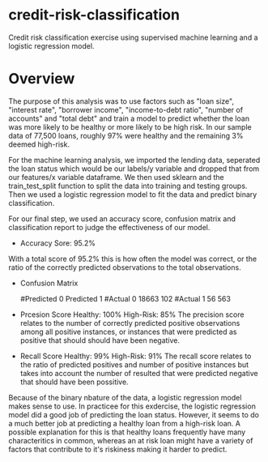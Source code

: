 # credit-risk-classification
Credit risk classification exercise using supervised machine learning and a logistic regression model.


# Overview
The purpose of this analysis was to use factors such as "loan size", "interest rate", "borrower income", "income-to-debt ratio", "number of accounts" and "total debt" and train a model to predict whether the loan was more likely to be healthy or more likely to be high risk. In our sample data of 77,500 loans, roughly 97% were healthy and the remaining 3% deemed high-risk.

For the machine learning analysis, we imported the lending data, seperated the loan status which would be our labels/y variable and dropped that from our features/x variable dataframe. We then used sklearn and the train_test_split function to split the data into training and testing groups. Then we used a logistic regression model to fit the data and predict binary classification.

For our final step, we used an accuracy score, confusion matrix and classification report to judge the effectiveness of our model.

- Accuracy Sore: 95.2%

With a total score of 95.2% this is how often the model was correct, or the ratio of the correctly predicted observations to the total observations.

- Confusion Matrix

    #Predicted 0	Predicted 1
    #Actual 0	18663	102
    #Actual 1	56	563

- Prcesion Score
Healthy: 100%
High-Risk: 85%
The precision score relates to the number of correctly predicted positive observations among all positive instances, or instances that were predicted as positive that should should have been negative.


- Recall Score
Healthy: 99%
High-Risk: 91%
The recall score relates to the ratio of predicted positives and number of positive instances but takes into account the number of resulted that were predicted negative that should have been possitive.


Because of the binary nbature of the data, a logistic regression model makes sense to use. In practicee for this exdercise, the logistic regression model did a good job of predicting the loan status. However, it seems to do a much better job at predicting a healthy loan from a high-risk loan. A possible explanation for this is that healthy loans frequently have many characteritics in common, whereas an at risk loan might have a variety of factors that contribute to it's riskiness making it harder to predict.